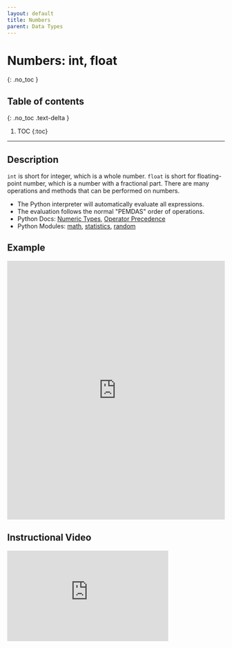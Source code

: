 ```yaml
---
layout: default
title: Numbers
parent: Data Types
---
```


# Numbers: int, float
{: .no_toc }
## Table of contents
{: .no_toc .text-delta }

1. TOC
{:toc}

---

## Description
`int` is short for integer, which is a whole number. `float` is short for floating-point number, which is a number with a fractional part. There are many operations and methods that can be performed on numbers.
- The Python interpreter will automatically evaluate all expressions. 
- The evaluation follows the normal "PEMDAS" order of operations.
- Python Docs: [Numeric Types](https://docs.python.org/3/library/stdtypes.html#numeric-types-int-float-complex), [Operator Precedence](https://docs.python.org/3/reference/expressions.html#operator-precedence)
- Python Modules: [math](https://docs.python.org/3/library/math.html), [statistics](https://docs.python.org/3/library/statistics.html), [random](https://docs.python.org/3/library/random.html)

## Example

<iframe height="600px" width="100%" src="https://repl.it/@bianca_ruiz/operations-on-numbers?lite=true" scrolling="no" frameborder="no" allowtransparency="true" allowfullscreen="true" sandbox="allow-forms allow-pointer-lock allow-popups allow-same-origin allow-scripts allow-modals"></iframe>

## Instructional Video

<iframe width="373" height="210" src="https://www.youtube.com/embed/5yhn0MFLcu8" frameborder="0" allow="accelerometer; autoplay; clipboard-write; encrypted-media; gyroscope; picture-in-picture" allowfullscreen></iframe>
